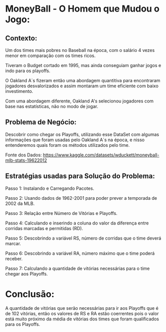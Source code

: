 # MoneyBall - O Homem que Mudou o Jogo:

## Contexto:
Um dos times mais pobres no Baseball na época, com o salário 4 vezes menor em comparação com os times ricos.

Tiveram o Budget cortado em 1995, mas ainda conseguiam ganhar jogos e indo para os playoffs.

 O Oakland A´s fizeram então uma abordagem quantitiva para encontraram jogadores desvalorizados e assim montaram um time eficiente com baixo investimento.

 Com uma abordagem diferente, Oakland A's selecionou jogadores com base nas estatísticas, não no modo de jogar.


## Problema de Negócio:
Descobrir como chegar os Playoffs, utilizando esse DataSet com algumas informações que foram usadas pelo Oakland A´s na época, e nisso entenderemos quais foram os métodos utilizados pelo time.

Fonte dos Dados: https://www.kaggle.com/datasets/wduckett/moneyball-mlb-stats-19622012

## Estratégias usadas para Solução do Problema:
Passo 1: Instalando e Carregando Pacotes.

Passo 2: Usando dados de 1962-2001 para poder prever a temporada de 2002 da MLB.

Passo 3: Relação entre Número de Vitórias e Playoffs.

Passo 4: Calculando e inserindo a coluna do valor da diferença entre corridas marcadas e permitidas (RD).

Passo 5: Descobrindo a variável RS, número de corridas que o time deverá marcar.

Passo 6: Descobrindo a variável RA, número máximo que o time poderá receber.

Passo 7: Calculando a quantidade de vitórias necessárias para o time chegar aos Playoffs.

# Conclusão:
A quantidade de vitórias que serão necessárias para ir aos Playoffs que é de 102 vitórias, então os valores de RS e RA estão coerrentes pois o valor está muito próximo da média de vitórias dos times que foram qualificados para os Playoffs.





